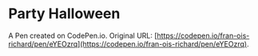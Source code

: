 # Party Halloween

A Pen created on CodePen.io. Original URL: [https://codepen.io/fran-ois-richard/pen/eYEOzrq](https://codepen.io/fran-ois-richard/pen/eYEOzrq).


